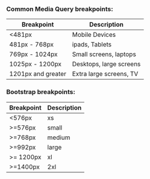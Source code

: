 ### Common Media Query breakpoints:

Breakpoint | Description
----------|-------------
<481px | Mobile Devices
481px - 768px | ipads, Tablets |
769px - 1024px | Small screens, laptops |
1025px - 1200px | Desktops, large screens |
1201px and greater | Extra large screens, TV |


### Bootstrap breakpoints:
|Breakpoint | Description|
|------------|-----------|
|<576px      | xs        |
|>=576px     |small      |
|>=768px     | medium    |
|>=992px     | large     |
|>= 1200px   | xl        |
|>=1400px    | 2xl       |




